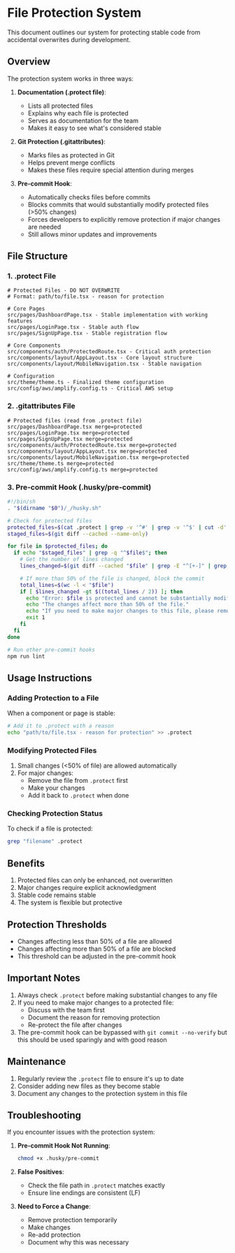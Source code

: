 # File Protection System

This document outlines our system for protecting stable code from accidental overwrites during development.

## Overview

The protection system works in three ways:

1. **Documentation (.protect file)**:

   - Lists all protected files
   - Explains why each file is protected
   - Serves as documentation for the team
   - Makes it easy to see what's considered stable

2. **Git Protection (.gitattributes)**:

   - Marks files as protected in Git
   - Helps prevent merge conflicts
   - Makes these files require special attention during merges

3. **Pre-commit Hook**:
   - Automatically checks files before commits
   - Blocks commits that would substantially modify protected files (>50% changes)
   - Forces developers to explicitly remove protection if major changes are needed
   - Still allows minor updates and improvements

## File Structure

### 1. .protect File

```
# Protected Files - DO NOT OVERWRITE
# Format: path/to/file.tsx - reason for protection

# Core Pages
src/pages/DashboardPage.tsx - Stable implementation with working features
src/pages/LoginPage.tsx - Stable auth flow
src/pages/SignUpPage.tsx - Stable registration flow

# Core Components
src/components/auth/ProtectedRoute.tsx - Critical auth protection
src/components/layout/AppLayout.tsx - Core layout structure
src/components/layout/MobileNavigation.tsx - Stable navigation

# Configuration
src/theme/theme.ts - Finalized theme configuration
src/config/aws/amplify.config.ts - Critical AWS setup
```

### 2. .gitattributes File

```
# Protected files (read from .protect file)
src/pages/DashboardPage.tsx merge=protected
src/pages/LoginPage.tsx merge=protected
src/pages/SignUpPage.tsx merge=protected
src/components/auth/ProtectedRoute.tsx merge=protected
src/components/layout/AppLayout.tsx merge=protected
src/components/layout/MobileNavigation.tsx merge=protected
src/theme/theme.ts merge=protected
src/config/aws/amplify.config.ts merge=protected
```

### 3. Pre-commit Hook (.husky/pre-commit)

```bash
#!/bin/sh
. "$(dirname "$0")/_/husky.sh"

# Check for protected files
protected_files=$(cat .protect | grep -v '^#' | grep -v '^$' | cut -d' ' -f1)
staged_files=$(git diff --cached --name-only)

for file in $protected_files; do
  if echo "$staged_files" | grep -q "^$file$"; then
    # Get the number of lines changed
    lines_changed=$(git diff --cached "$file" | grep -E "^[+-]" | grep -v "^[+-]{3}" | wc -l)

    # If more than 50% of the file is changed, block the commit
    total_lines=$(wc -l < "$file")
    if [ $lines_changed -gt $((total_lines / 2)) ]; then
      echo "Error: $file is protected and cannot be substantially modified."
      echo "The changes affect more than 50% of the file."
      echo "If you need to make major changes to this file, please remove it from .protect first."
      exit 1
    fi
  fi
done

# Run other pre-commit hooks
npm run lint
```

## Usage Instructions

### Adding Protection to a File

When a component or page is stable:

```bash
# Add it to .protect with a reason
echo "path/to/file.tsx - reason for protection" >> .protect
```

### Modifying Protected Files

1. Small changes (<50% of file) are allowed automatically
2. For major changes:
   - Remove the file from `.protect` first
   - Make your changes
   - Add it back to `.protect` when done

### Checking Protection Status

To check if a file is protected:

```bash
grep "filename" .protect
```

## Benefits

1. Protected files can only be enhanced, not overwritten
2. Major changes require explicit acknowledgment
3. Stable code remains stable
4. The system is flexible but protective

## Protection Thresholds

- Changes affecting less than 50% of a file are allowed
- Changes affecting more than 50% of a file are blocked
- This threshold can be adjusted in the pre-commit hook

## Important Notes

1. Always check `.protect` before making substantial changes to any file
2. If you need to make major changes to a protected file:
   - Discuss with the team first
   - Document the reason for removing protection
   - Re-protect the file after changes
3. The pre-commit hook can be bypassed with `git commit --no-verify` but this should be used sparingly and with good reason

## Maintenance

1. Regularly review the `.protect` file to ensure it's up to date
2. Consider adding new files as they become stable
3. Document any changes to the protection system in this file

## Troubleshooting

If you encounter issues with the protection system:

1. **Pre-commit Hook Not Running**:

   ```bash
   chmod +x .husky/pre-commit
   ```

2. **False Positives**:

   - Check the file path in `.protect` matches exactly
   - Ensure line endings are consistent (LF)

3. **Need to Force a Change**:
   - Remove protection temporarily
   - Make changes
   - Re-add protection
   - Document why this was necessary

